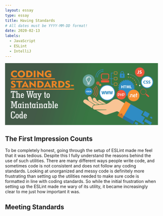 ```yaml
---
layout: essay
type: essay
title: Having Standards
# All dates must be YYYY-MM-DD format!
date: 2020-02-13
labels:
  - JavaScript
  - ESLint
  - IntelliJ
---
```


<img class="ui image" src="../images/codingstandards.png">

## The First Impression Counts

To be completely honest, going through the setup of ESLint made me feel that it was tedious. Despite this I fully understand the reasons behind the use of such utilities. There are many different ways people write code, and sometimes code is not consistent and does not follow any coding standards. Looking at unorganized and messy code is definitely more frustrating than setting up the utilities needed to make sure code is formatted in line with coding standards. So while the initial frustration when setting up the ESLint made me wary of its utility, it became increasingly clear to me just how important it was.

## Meeting Standards


